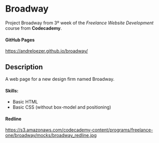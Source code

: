Broadway
=========

Project Broadway from 3º week of the *Freelance Website Development* course from **Codecademy**.

#### GitHub Pages

https://andreloezer.github.io/broadway/

Description
-----------

A web page for a new design firm named Broadway.

#### Skills:
- Basic HTML
- Basic CSS (without box-model and positioning)

#### Redline

https://s3.amazonaws.com/codecademy-content/programs/freelance-one/broadway/mocks/broadway_redline.jpg
